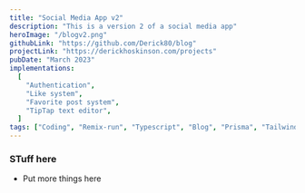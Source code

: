 ```yaml
---
title: "Social Media App v2"
description: "This is a version 2 of a social media app"
heroImage: "/blogv2.png"
githubLink: "https://github.com/Derick80/blog"
projectLink: "https://derickhoskinson.com/projects"
pubDate: "March 2023"
implementations:
  [
    "Authentication",
    "Like system",
    "Favorite post system",
    "TipTap text editor",
  ]
tags: ["Coding", "Remix-run", "Typescript", "Blog", "Prisma", "Tailwindcss"]
---
```


### STuff here

- Put more things here

###
